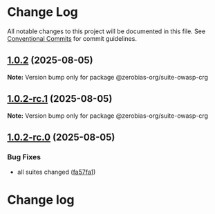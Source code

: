 # Change Log

All notable changes to this project will be documented in this file.
See [Conventional Commits](https://conventionalcommits.org) for commit guidelines.

## [1.0.2](https://github.com/zerobias-org/suite/compare/@zerobias-org/suite-owasp-crg@1.0.2-rc.1...@zerobias-org/suite-owasp-crg@1.0.2) (2025-08-05)

**Note:** Version bump only for package @zerobias-org/suite-owasp-crg





## [1.0.2-rc.1](https://github.com/zerobias-org/suite/compare/@zerobias-org/suite-owasp-crg@1.0.2-rc.0...@zerobias-org/suite-owasp-crg@1.0.2-rc.1) (2025-08-05)

**Note:** Version bump only for package @zerobias-org/suite-owasp-crg





## [1.0.2-rc.0](https://github.com/zerobias-org/suite/compare/@zerobias-org/suite-owasp-crg@1.0.1...@zerobias-org/suite-owasp-crg@1.0.2-rc.0) (2025-08-05)


### Bug Fixes

* all suites changed ([fa57fa1](https://github.com/zerobias-org/suite/commit/fa57fa1af7628003297df46b2d7740fe95bd2666))





# Change log
